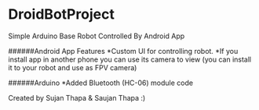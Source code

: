 # DroidBotProject
Simple Arduino Base Robot Controlled By Android App

######Android App Features
*Custom UI for controlling robot.
*If you install app in another phone you can use its camera to view (you can install it to your robot and use as FPV camera)

######Arduino 
*Added Bluetooth (HC-06) module code


Created by Sujan Thapa & Saujan Thapa :)